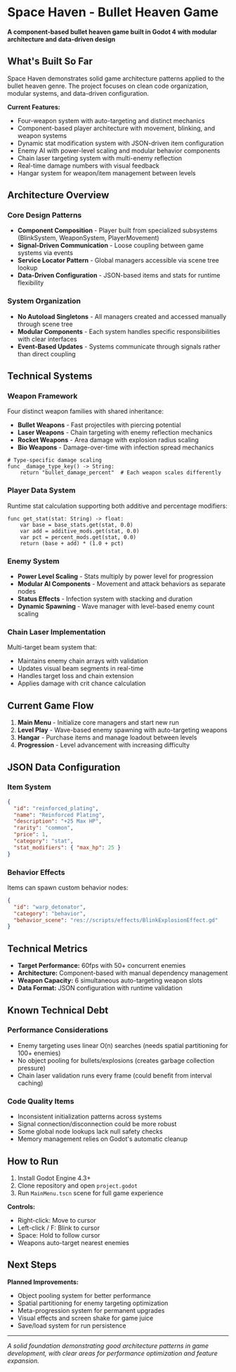 # Space Haven - Bullet Heaven Game

**A component-based bullet heaven game built in Godot 4 with modular architecture and data-driven design**

## What's Built So Far

Space Haven demonstrates solid game architecture patterns applied to the bullet heaven genre. The project focuses on clean code organization, modular systems, and data-driven configuration.

**Current Features:**
- Four-weapon system with auto-targeting and distinct mechanics
- Component-based player architecture with movement, blinking, and weapon systems
- Dynamic stat modification system with JSON-driven item configuration
- Enemy AI with power-level scaling and modular behavior components
- Chain laser targeting system with multi-enemy reflection
- Real-time damage numbers with visual feedback
- Hangar system for weapon/item management between levels

## Architecture Overview

### Core Design Patterns
- **Component Composition** - Player built from specialized subsystems (BlinkSystem, WeaponSystem, PlayerMovement)
- **Signal-Driven Communication** - Loose coupling between game systems via events
- **Service Locator Pattern** - Global managers accessible via scene tree lookup
- **Data-Driven Configuration** - JSON-based items and stats for runtime flexibility

### System Organization
- **No Autoload Singletons** - All managers created and accessed manually through scene tree
- **Modular Components** - Each system handles specific responsibilities with clear interfaces
- **Event-Based Updates** - Systems communicate through signals rather than direct coupling

## Technical Systems

### Weapon Framework
Four distinct weapon families with shared inheritance:
- **Bullet Weapons** - Fast projectiles with piercing potential
- **Laser Weapons** - Chain targeting with enemy reflection mechanics
- **Rocket Weapons** - Area damage with explosion radius scaling
- **Bio Weapons** - Damage-over-time with infection spread mechanics

```gdscript
# Type-specific damage scaling
func _damage_type_key() -> String:
    return "bullet_damage_percent"  # Each weapon scales differently
```

### Player Data System
Runtime stat calculation supporting both additive and percentage modifiers:
```gdscript
func get_stat(stat: String) -> float:
    var base = base_stats.get(stat, 0.0)
    var add = additive_mods.get(stat, 0.0)
    var pct = percent_mods.get(stat, 0.0)
    return (base + add) * (1.0 + pct)
```

### Enemy System
- **Power Level Scaling** - Stats multiply by power level for progression
- **Modular AI Components** - Movement and attack behaviors as separate nodes
- **Status Effects** - Infection system with stacking and duration
- **Dynamic Spawning** - Wave manager with level-based enemy count scaling

### Chain Laser Implementation
Multi-target beam system that:
- Maintains enemy chain arrays with validation
- Updates visual beam segments in real-time
- Handles target loss and chain extension
- Applies damage with crit chance calculation

## Current Game Flow

1. **Main Menu** - Initialize core managers and start new run
2. **Level Play** - Wave-based enemy spawning with auto-targeting weapons
3. **Hangar** - Purchase items and manage loadout between levels
4. **Progression** - Level advancement with increasing difficulty

## JSON Data Configuration

### Item System
```json
{
  "id": "reinforced_plating",
  "name": "Reinforced Plating", 
  "description": "+25 Max HP",
  "rarity": "common",
  "price": 1,
  "category": "stat",
  "stat_modifiers": { "max_hp": 25 }
}
```

### Behavior Effects
Items can spawn custom behavior nodes:
```json
{
  "id": "warp_detonator",
  "category": "behavior", 
  "behavior_scene": "res://scripts/effects/BlinkExplosionEffect.gd"
}
```

## Technical Metrics

- **Target Performance:** 60fps with 50+ concurrent enemies
- **Architecture:** Component-based with manual dependency management  
- **Weapon Capacity:** 6 simultaneous auto-targeting weapon slots
- **Data Format:** JSON configuration with runtime validation

## Known Technical Debt

### Performance Considerations
- Enemy targeting uses linear O(n) searches (needs spatial partitioning for 100+ enemies)
- No object pooling for bullets/explosions (creates garbage collection pressure)
- Chain laser validation runs every frame (could benefit from interval caching)

### Code Quality Items
- Inconsistent initialization patterns across systems
- Signal connection/disconnection could be more robust
- Some global node lookups lack null safety checks
- Memory management relies on Godot's automatic cleanup

## How to Run

1. Install Godot Engine 4.3+
2. Clone repository and open `project.godot`
3. Run `MainMenu.tscn` scene for full game experience

**Controls:** 
- Right-click: Move to cursor
- Left-click / F: Blink to cursor  
- Space: Hold to follow cursor
- Weapons auto-target nearest enemies

## Next Steps

**Planned Improvements:**
- Object pooling system for better performance
- Spatial partitioning for enemy targeting optimization  
- Meta-progression system for permanent upgrades
- Visual effects and screen shake for game juice
- Save/load system for run persistence

---

*A solid foundation demonstrating good architecture patterns in game development, with clear areas for performance optimization and feature expansion.*
